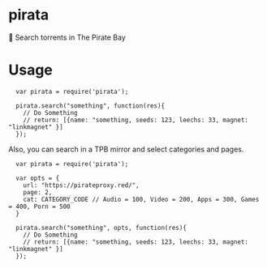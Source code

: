 # pirata
 :ocean: Search torrents in The Pirate Bay

# Usage

```
  var pirata = require('pirata');
  
  pirata.search("something", function(res){
    // Do Something
    // return: [{name: "something, seeds: 123, leechs: 33, magnet: "linkmagnet" }]
  });
```

Also, you can search in a TPB mirror and select categories and pages.

```
  var pirata = require('pirata');
  
  var opts = {
    url: "https://pirateproxy.red/",
    page: 2,
    cat: CATEGORY_CODE // Audio = 100, Video = 200, Apps = 300, Games = 400, Porn = 500
  }
  
  pirata.search("something", opts, function(res){
    // Do Something
    // return: [{name: "something, seeds: 123, leechs: 33, magnet: "linkmagnet" }]
  });
```
